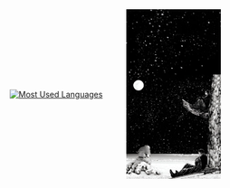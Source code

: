 <div align="center" style="display: flex; justify-content: center; align-items: center; gap: 10px;">
  <a href="https://github.com/zkhan122/github-readme-stats">
    <img src="https://github-readme-stats.vercel.app/api/top-langs/?username=zkhan122&hide=html,scss,stylus,blade,jupyter%20notebook,css,shell,batchfile,dockerfile,typescript&theme=algolia&show_icons=true&layout=donut" alt="Most Used Languages" style="width: 350px; object-fit: contain;" />
  </a>
  <img src="./assets/within.jpg" alt="My Image" style="width: 230px; height: 300px; object-fit: contain;" />
</div>
